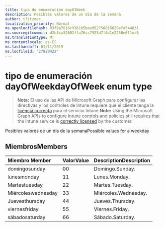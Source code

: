 ```yaml
---
title: tipo de enumeración dayOfWeek
description: Posibles valores de un día de la semana
author: tfitzmac
localization_priority: Normal
ms.openlocfilehash: 03f9a7816c9361b5baed52756816629efa544831
ms.sourcegitcommit: d2b3ca32602ffa76cc7925d7f4d1e2258e611ea5
ms.translationtype: MT
ms.contentlocale: es-ES
ms.lasthandoff: 01/11/2019
ms.locfileid: "27820422"
---
```

# <a name="dayofweek-enum-type"></a><span data-ttu-id="d7357-103">tipo de enumeración dayOfWeek</span><span class="sxs-lookup"><span data-stu-id="d7357-103">dayOfWeek enum type</span></span>

> <span data-ttu-id="d7357-104">**Nota:** El uso de las API de Microsoft Graph para configurar las directivas y los controles de Intune requiere que el cliente tenga la [licencia correcta](https://go.microsoft.com/fwlink/?linkid=839381) para el servicio Intune.</span><span class="sxs-lookup"><span data-stu-id="d7357-104">**Note:** Using the Microsoft Graph APIs to configure Intune controls and policies still requires that the Intune service is [correctly licensed](https://go.microsoft.com/fwlink/?linkid=839381) by the customer.</span></span>

<span data-ttu-id="d7357-105">Posibles valores de un día de la semana</span><span class="sxs-lookup"><span data-stu-id="d7357-105">Possible values for a weekday</span></span>
## <a name="members"></a><span data-ttu-id="d7357-106">Miembros</span><span class="sxs-lookup"><span data-stu-id="d7357-106">Members</span></span>
|<span data-ttu-id="d7357-107">Miembro	</span><span class="sxs-lookup"><span data-stu-id="d7357-107">Member</span></span>|<span data-ttu-id="d7357-108">Valor</span><span class="sxs-lookup"><span data-stu-id="d7357-108">Value</span></span>|<span data-ttu-id="d7357-109">Description</span><span class="sxs-lookup"><span data-stu-id="d7357-109">Description</span></span>|
|:---|:---|:---|
|<span data-ttu-id="d7357-110">domingo</span><span class="sxs-lookup"><span data-stu-id="d7357-110">sunday</span></span>|<span data-ttu-id="d7357-111">0</span><span class="sxs-lookup"><span data-stu-id="d7357-111">0</span></span>|<span data-ttu-id="d7357-112">Domingo.</span><span class="sxs-lookup"><span data-stu-id="d7357-112">Sunday.</span></span>|
|<span data-ttu-id="d7357-113">lunes</span><span class="sxs-lookup"><span data-stu-id="d7357-113">monday</span></span>|<span data-ttu-id="d7357-114">1</span><span class="sxs-lookup"><span data-stu-id="d7357-114">1</span></span>|<span data-ttu-id="d7357-115">Lunes.</span><span class="sxs-lookup"><span data-stu-id="d7357-115">Monday.</span></span>|
|<span data-ttu-id="d7357-116">Martes</span><span class="sxs-lookup"><span data-stu-id="d7357-116">tuesday</span></span>|<span data-ttu-id="d7357-117">2</span><span class="sxs-lookup"><span data-stu-id="d7357-117">2</span></span>|<span data-ttu-id="d7357-118">Martes.</span><span class="sxs-lookup"><span data-stu-id="d7357-118">Tuesday.</span></span>|
|<span data-ttu-id="d7357-119">Miércoles</span><span class="sxs-lookup"><span data-stu-id="d7357-119">wednesday</span></span>|<span data-ttu-id="d7357-120">3</span><span class="sxs-lookup"><span data-stu-id="d7357-120">3</span></span>|<span data-ttu-id="d7357-121">Miércoles.</span><span class="sxs-lookup"><span data-stu-id="d7357-121">Wednesday.</span></span>|
|<span data-ttu-id="d7357-122">Jueves</span><span class="sxs-lookup"><span data-stu-id="d7357-122">thursday</span></span>|<span data-ttu-id="d7357-123">4</span><span class="sxs-lookup"><span data-stu-id="d7357-123">4</span></span>|<span data-ttu-id="d7357-124">Jueves.</span><span class="sxs-lookup"><span data-stu-id="d7357-124">Thursday.</span></span>|
|<span data-ttu-id="d7357-125">viernes</span><span class="sxs-lookup"><span data-stu-id="d7357-125">friday</span></span>|<span data-ttu-id="d7357-126">5</span><span class="sxs-lookup"><span data-stu-id="d7357-126">5</span></span>|<span data-ttu-id="d7357-127">Viernes.</span><span class="sxs-lookup"><span data-stu-id="d7357-127">Friday.</span></span>|
|<span data-ttu-id="d7357-128">sábado</span><span class="sxs-lookup"><span data-stu-id="d7357-128">saturday</span></span>|<span data-ttu-id="d7357-129">6</span><span class="sxs-lookup"><span data-stu-id="d7357-129">6</span></span>|<span data-ttu-id="d7357-130">Sábado.</span><span class="sxs-lookup"><span data-stu-id="d7357-130">Saturday.</span></span>|



